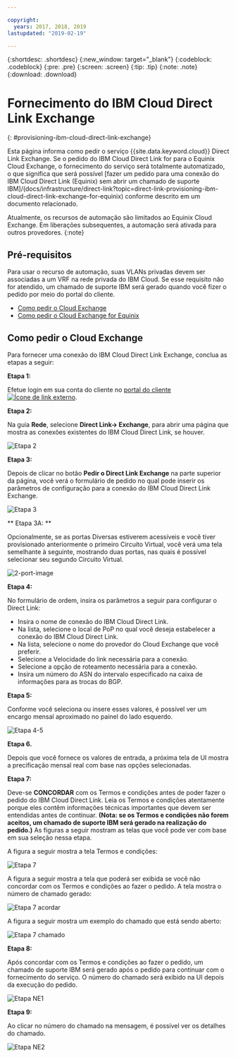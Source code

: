 ```yaml
---

copyright:
  years: 2017, 2018, 2019
lastupdated: "2019-02-19"

---
```


{:shortdesc: .shortdesc}
{:new_window: target="_blank"}
{:codeblock: .codeblock}
{:pre: .pre}
{:screen: .screen}
{:tip: .tip}
{:note: .note}
{:download: .download}

# Fornecimento do IBM Cloud Direct Link Exchange
{: #provisioning-ibm-cloud-direct-link-exchange}

Esta página informa como pedir o serviço {{site.data.keyword.cloud}} Direct Link Exchange. Se o pedido do IBM Cloud Direct Link for para o Equinix Cloud Exchange, o fornecimento do serviço será totalmente automatizado, o que significa que será possível [fazer um pedido para uma conexão do IBM Cloud Direct Link (Equinix) sem abrir um chamado de suporte IBM]/(docs/infrastructure/direct-link?topic=direct-link-provisioning-ibm-cloud-direct-link-exchange-for-equinix) conforme descrito em um documento relacionado.

Atualmente, os recursos de automação são limitados ao Equinix Cloud Exchange. Em liberações subsequentes, a automação será ativada para outros provedores.
{:note}

## Pré-requisitos

Para usar o recurso de automação, suas VLANs privadas devem ser associadas a um VRF na rede privada do IBM Cloud. Se esse
requisito não for atendido, um chamado de suporte IBM será gerado quando você fizer o pedido por meio do portal do cliente.

 * [Como pedir o Cloud Exchange](#how-to-order-cloud-exchange)
 * [Como pedir o Cloud Exchange for Equinix](/docs/infrastructure/direct-link?topic=direct-link-provisioning-ibm-cloud-direct-link-exchange-for-equinix)

## Como pedir o Cloud Exchange

Para fornecer uma conexão do IBM Cloud Direct Link Exchange, conclua as etapas a seguir:

**Etapa 1:**

Efetue login em sua conta do cliente no [portal do
cliente![Ícone de link externo](../../icons/launch-glyph.svg "Ícone de link externo")](https://control.softlayer.com/).

**Etapa 2:**

Na guia **Rede**, selecione **Direct Link-> Exchange**, para abrir uma página que
mostra as conexões existentes do IBM Cloud Direct Link, se houver.

![Etapa 2](/images/Equinix-Step2.png)

**Etapa 3:**

Depois de clicar no botão **Pedir o Direct Link Exchange** na parte superior da página, você
verá o formulário de pedido no qual pode inserir os parâmetros de configuração para a conexão do IBM Cloud Direct Link
Exchange.

![Etapa 3](/images/Equinix-Step3.png)

** Etapa 3A: **

Opcionalmente, se as portas Diversas estiverem acessíveis e você tiver provisionado anteriormente o primeiro Circuito Virtual, você verá uma tela semelhante à seguinte, mostrando duas portas, nas quais é possível selecionar seu segundo Circuito Virtual.

![2-port-image](/images/exchange-2-ports-image.png)

**Etapa 4:**

No formulário de ordem, insira os parâmetros a seguir para configurar o Direct Link:
  * Insira o nome de conexão do IBM Cloud Direct Link.
  * Na lista, selecione o local de PoP no qual você deseja estabelecer a conexão do IBM Cloud Direct Link.
  * Na lista, selecione o nome do provedor do Cloud Exchange que você preferir.
  * Selecione a Velocidade do link necessária para a conexão.
  * Selecione a opção de roteamento necessária para a conexão.
  * Insira um número do ASN do intervalo especificado na caixa de informações para as trocas do BGP.

**Etapa 5:**

Conforme você seleciona ou insere esses valores, é possível ver um encargo mensal aproximado no painel do lado esquerdo.

![Etapa 4-5](/images/Equinix-Step4-5.png)

**Etapa 6.**

Depois que você fornece os valores de entrada, a próxima tela de UI mostra a precificação mensal real com base nas opções selecionadas.

**Etapa 7:**

Deve-se **CONCORDAR** com os Termos e condições antes de poder fazer o pedido do IBM Cloud Direct Link. Leia os Termos e condições atentamente porque eles contêm informações técnicas importantes que devem ser entendidas antes de continuar. **(Nota: se os Termos e condições não forem aceitos, um chamado de suporte IBM será gerado na realização do pedido.)** As figuras a seguir mostram as telas que você pode ver com base em sua seleção nessa etapa.

A figura a seguir mostra a tela Termos e condições:

![Etapa 7](images/Equinix-Step7.png)

A figura a seguir mostra a tela que poderá ser exibida se você não concordar com os Termos e condições ao fazer o pedido. A tela mostra o número de chamado gerado:

![Etapa 7 acordar](/images/Equinix-Step7-NoAgree.png)

A figura a seguir mostra um exemplo do chamado que está sendo aberto:

![Etapa 7 chamado](/images/Equinix-Step7-NoAgree-Ticket.png)

**Etapa 8:**

Após concordar com os Termos e condições ao fazer o pedido, um chamado de suporte IBM será gerado após o pedido para continuar com o fornecimento do serviço. O número do chamado será exibido na UI depois da execução do pedido. 

![Etapa NE1](/images/Non-Equinix-Step1.png)

**Etapa 9:**

Ao clicar no número do chamado na mensagem, é possível ver os detalhes do chamado.

![Etapa NE2](/images/Non-Equinix-Step2.png)
